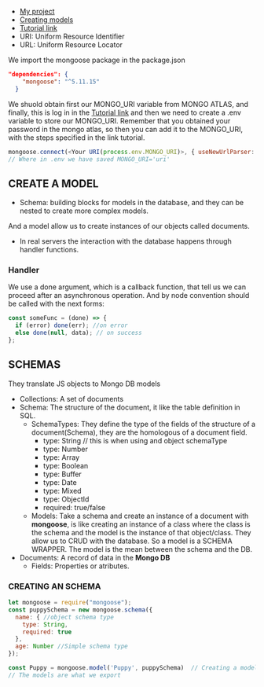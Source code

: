 - [My project](https://replit.com/@mefercs/boilerplate-mongomongoose-1#myApp.js)
- [Creating models](https://www.freecodecamp.org/news/introduction-to-mongoose-for-mongodb-d2a7aa593c57/)
- [Tutorial link](https://www.freecodecamp.org/news/get-started-with-mongodb-atlas/)
- URI: Uniform Resource Identifier
- URL: Uniform Resource Locator

We import the mongoose package in the package.json

```json
"dependencies": {
    "mongoose": "^5.11.15"
  }
```

We shuold obtain first our MONGO_URI variable from MONGO ATLAS, and finally, this
is log in in the [Tutorial link](https://www.freecodecamp.org/news/get-started-with-mongodb-atlas/)
and then we need to create a .env variable to store our MONGO_URI. Remember that you obtained
your password in the mongo atlas, so then you can add it to the MONGO_URI, with the steps
specified in the link tutorial.

```js
mongoose.connect(<Your URI(process.env.MONGO_URI)>, { useNewUrlParser: true, useUnifiedTopology: true });
// Where in .env we have saved MONGO_URI='uri'
```

## CREATE A MODEL

- Schema: building blocks for models in the database, and they can be nested to create
  more complex models.

And a model allow us to create instances of our objects called documents.

- In real servers the interaction with the database happens through handler functions.

### Handler

We use a done argument, which is a callback function, that tell us we can proceed after
an asynchronous operation. And by node convention should be called with the next forms:

```js
const someFunc = (done) => {
  if (error) done(err); //on error
  else done(null, data); // on success
};
```
## SCHEMAS

They translate JS objects to Mongo DB models

- Collections: A set of documents
- Schema: The structure of the document, it like the table definition in SQL.
  - SchemaTypes: They define the type of the fields of the structure of a document(Schema),
    they are the homologous of a document field.
    - type: String // this is when using and object schemaType
    - type: Number
    - type: Array
    - type: Boolean
    - type: Buffer
    - type: Date
    - type: Mixed
    - type: ObjectId
    - required: true/false
  - Models: Take a schema and create an instance of a document with **mongoose**,
    is like creating an instance of a class where the class is the schema and
    the model is the instance of that object/class. They allow us to CRUD with the database.
    So a model is a SCHEMA WRAPPER. The model is the mean between the schema and the DB.
- Documents: A record of data in the **Mongo DB**
  - Fields: Properties or atributes.

### CREATING AN SCHEMA

```js
let mongoose = require("mongoose");
const puppySchema = new mongoose.schema({
  name: { //object schema type
    type: String,
    required: true
  },
  age: Number //Simple schema type
});

const Puppy = mongoose.model('Puppy', puppySchema)  // Creating a model
// The models are what we export
```


